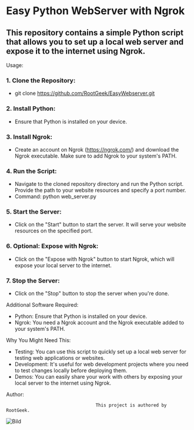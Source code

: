 # Easy Python WebServer with Ngrok


## This repository contains a simple Python script that allows you to set up a local web server and expose it to the internet using Ngrok.

Usage:

### 1. Clone the Repository:
- git clone https://github.com/RootGeek/EasyWebserver.git

### 2. Install Python:
   - Ensure that Python is installed on your device.

### 3. Install Ngrok:
   - Create an account on Ngrok (https://ngrok.com/) and download the Ngrok executable. Make sure to add Ngrok to your system's PATH.

### 4. Run the Script:
 - Navigate to the cloned repository directory and run the Python script. Provide the path to your website resources and specify a port number.
 - Command: python web_server.py

### 5. Start the Server:
 - Click on the "Start" button to start the server. It will serve your website resources on the specified port.

### 6. Optional: Expose with Ngrok:
   - Click on the "Expose with Ngrok" button to start Ngrok, which will expose your local server to the internet.

### 7. Stop the Server:
   - Click on the "Stop" button to stop the server when you're done.

Additional Software Required:

- Python: Ensure that Python is installed on your device.
- Ngrok: You need a Ngrok account and the Ngrok executable added to your system's PATH.

Why You Might Need This:
- Testing: You can use this script to quickly set up a local web server for testing web applications or websites.
- Development: It's useful for web development projects where you need to test changes locally before deploying them.
- Demos: You can easily share your work with others by exposing your local server to the internet using Ngrok.

Author:

                                      This project is authored by RootGeek.

![Bild](https://drive.google.com/uc?id=15MAtccshCySXvVfy8GSNE0JUH-mbQ14a)

